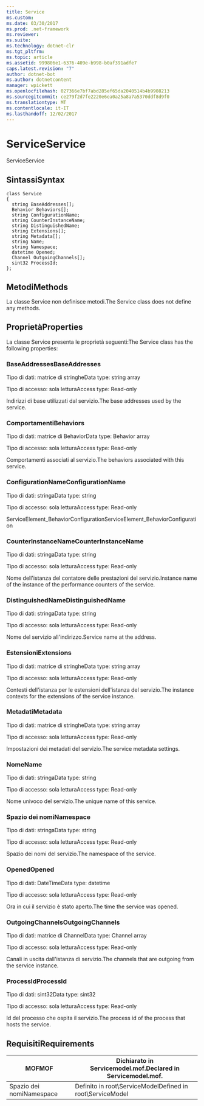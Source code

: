 ```yaml
---
title: Service
ms.custom: 
ms.date: 03/30/2017
ms.prod: .net-framework
ms.reviewer: 
ms.suite: 
ms.technology: dotnet-clr
ms.tgt_pltfrm: 
ms.topic: article
ms.assetid: 999806e1-6376-409e-b998-b0af391adfe7
caps.latest.revision: "7"
author: dotnet-bot
ms.author: dotnetcontent
manager: wpickett
ms.openlocfilehash: 027366e7bf7abd285ef65da2040514b4b9908213
ms.sourcegitcommit: ce279f2d7fe2220e6ea0a25a8a7a5370ddf8d9f0
ms.translationtype: MT
ms.contentlocale: it-IT
ms.lasthandoff: 12/02/2017
---
```

# <a name="service"></a><span data-ttu-id="56ad7-102">Service</span><span class="sxs-lookup"><span data-stu-id="56ad7-102">Service</span></span>
<span data-ttu-id="56ad7-103">Service</span><span class="sxs-lookup"><span data-stu-id="56ad7-103">Service</span></span>  
  
## <a name="syntax"></a><span data-ttu-id="56ad7-104">Sintassi</span><span class="sxs-lookup"><span data-stu-id="56ad7-104">Syntax</span></span>  
  
```  
class Service  
{  
  string BaseAddresses[];  
  Behavior Behaviors[];  
  string ConfigurationName;  
  string CounterInstanceName;  
  string DistinguishedName;  
  string Extensions[];  
  string Metadata[];  
  string Name;  
  string Namespace;  
  datetime Opened;  
  Channel OutgoingChannels[];  
  sint32 ProcessId;  
};  
```  
  
## <a name="methods"></a><span data-ttu-id="56ad7-105">Metodi</span><span class="sxs-lookup"><span data-stu-id="56ad7-105">Methods</span></span>  
 <span data-ttu-id="56ad7-106">La classe Service non definisce metodi.</span><span class="sxs-lookup"><span data-stu-id="56ad7-106">The Service class does not define any methods.</span></span>  
  
## <a name="properties"></a><span data-ttu-id="56ad7-107">Proprietà</span><span class="sxs-lookup"><span data-stu-id="56ad7-107">Properties</span></span>  
 <span data-ttu-id="56ad7-108">La classe Service presenta le proprietà seguenti:</span><span class="sxs-lookup"><span data-stu-id="56ad7-108">The Service class has the following properties:</span></span>  
  
### <a name="baseaddresses"></a><span data-ttu-id="56ad7-109">BaseAddresses</span><span class="sxs-lookup"><span data-stu-id="56ad7-109">BaseAddresses</span></span>  
 <span data-ttu-id="56ad7-110">Tipo di dati: matrice di stringhe</span><span class="sxs-lookup"><span data-stu-id="56ad7-110">Data type: string array</span></span>  
  
 <span data-ttu-id="56ad7-111">Tipo di accesso: sola lettura</span><span class="sxs-lookup"><span data-stu-id="56ad7-111">Access type: Read-only</span></span>  
  
 <span data-ttu-id="56ad7-112">Indirizzi di base utilizzati dal servizio.</span><span class="sxs-lookup"><span data-stu-id="56ad7-112">The base addresses used by the service.</span></span>  
  
### <a name="behaviors"></a><span data-ttu-id="56ad7-113">Comportamenti</span><span class="sxs-lookup"><span data-stu-id="56ad7-113">Behaviors</span></span>  
 <span data-ttu-id="56ad7-114">Tipo di dati: matrice di Behavior</span><span class="sxs-lookup"><span data-stu-id="56ad7-114">Data type: Behavior array</span></span>  
  
 <span data-ttu-id="56ad7-115">Tipo di accesso: sola lettura</span><span class="sxs-lookup"><span data-stu-id="56ad7-115">Access type: Read-only</span></span>  
  
 <span data-ttu-id="56ad7-116">Comportamenti associati al servizio.</span><span class="sxs-lookup"><span data-stu-id="56ad7-116">The behaviors associated with this service.</span></span>  
  
### <a name="configurationname"></a><span data-ttu-id="56ad7-117">ConfigurationName</span><span class="sxs-lookup"><span data-stu-id="56ad7-117">ConfigurationName</span></span>  
 <span data-ttu-id="56ad7-118">Tipo di dati: stringa</span><span class="sxs-lookup"><span data-stu-id="56ad7-118">Data type: string</span></span>  
  
 <span data-ttu-id="56ad7-119">Tipo di accesso: sola lettura</span><span class="sxs-lookup"><span data-stu-id="56ad7-119">Access type: Read-only</span></span>  
  
 <span data-ttu-id="56ad7-120">ServiceElement_BehaviorConfiguration</span><span class="sxs-lookup"><span data-stu-id="56ad7-120">ServiceElement_BehaviorConfiguration</span></span>  
  
### <a name="counterinstancename"></a><span data-ttu-id="56ad7-121">CounterInstanceName</span><span class="sxs-lookup"><span data-stu-id="56ad7-121">CounterInstanceName</span></span>  
 <span data-ttu-id="56ad7-122">Tipo di dati: stringa</span><span class="sxs-lookup"><span data-stu-id="56ad7-122">Data type: string</span></span>  
  
 <span data-ttu-id="56ad7-123">Tipo di accesso: sola lettura</span><span class="sxs-lookup"><span data-stu-id="56ad7-123">Access type: Read-only</span></span>  
  
 <span data-ttu-id="56ad7-124">Nome dell'istanza del contatore delle prestazioni del servizio.</span><span class="sxs-lookup"><span data-stu-id="56ad7-124">Instance name of the instance of the performance counters of the service.</span></span>  
  
### <a name="distinguishedname"></a><span data-ttu-id="56ad7-125">DistinguishedName</span><span class="sxs-lookup"><span data-stu-id="56ad7-125">DistinguishedName</span></span>  
 <span data-ttu-id="56ad7-126">Tipo di dati: stringa</span><span class="sxs-lookup"><span data-stu-id="56ad7-126">Data type: string</span></span>  
  
 <span data-ttu-id="56ad7-127">Tipo di accesso: sola lettura</span><span class="sxs-lookup"><span data-stu-id="56ad7-127">Access type: Read-only</span></span>  
  
 <span data-ttu-id="56ad7-128">Nome del servizio all'indirizzo.</span><span class="sxs-lookup"><span data-stu-id="56ad7-128">Service name at the address.</span></span>  
  
### <a name="extensions"></a><span data-ttu-id="56ad7-129">Estensioni</span><span class="sxs-lookup"><span data-stu-id="56ad7-129">Extensions</span></span>  
 <span data-ttu-id="56ad7-130">Tipo di dati: matrice di stringhe</span><span class="sxs-lookup"><span data-stu-id="56ad7-130">Data type: string array</span></span>  
  
 <span data-ttu-id="56ad7-131">Tipo di accesso: sola lettura</span><span class="sxs-lookup"><span data-stu-id="56ad7-131">Access type: Read-only</span></span>  
  
 <span data-ttu-id="56ad7-132">Contesti dell'istanza per le estensioni dell'istanza del servizio.</span><span class="sxs-lookup"><span data-stu-id="56ad7-132">The instance contexts for the extensions of the service instance.</span></span>  
  
### <a name="metadata"></a><span data-ttu-id="56ad7-133">Metadati</span><span class="sxs-lookup"><span data-stu-id="56ad7-133">Metadata</span></span>  
 <span data-ttu-id="56ad7-134">Tipo di dati: matrice di stringhe</span><span class="sxs-lookup"><span data-stu-id="56ad7-134">Data type: string array</span></span>  
  
 <span data-ttu-id="56ad7-135">Tipo di accesso: sola lettura</span><span class="sxs-lookup"><span data-stu-id="56ad7-135">Access type: Read-only</span></span>  
  
 <span data-ttu-id="56ad7-136">Impostazioni dei metadati del servizio.</span><span class="sxs-lookup"><span data-stu-id="56ad7-136">The service metadata settings.</span></span>  
  
### <a name="name"></a><span data-ttu-id="56ad7-137">Nome</span><span class="sxs-lookup"><span data-stu-id="56ad7-137">Name</span></span>  
 <span data-ttu-id="56ad7-138">Tipo di dati: stringa</span><span class="sxs-lookup"><span data-stu-id="56ad7-138">Data type: string</span></span>  
  
 <span data-ttu-id="56ad7-139">Tipo di accesso: sola lettura</span><span class="sxs-lookup"><span data-stu-id="56ad7-139">Access type: Read-only</span></span>  
  
 <span data-ttu-id="56ad7-140">Nome univoco del servizio.</span><span class="sxs-lookup"><span data-stu-id="56ad7-140">The unique name of this service.</span></span>  
  
### <a name="namespace"></a><span data-ttu-id="56ad7-141">Spazio dei nomi</span><span class="sxs-lookup"><span data-stu-id="56ad7-141">Namespace</span></span>  
 <span data-ttu-id="56ad7-142">Tipo di dati: stringa</span><span class="sxs-lookup"><span data-stu-id="56ad7-142">Data type: string</span></span>  
  
 <span data-ttu-id="56ad7-143">Tipo di accesso: sola lettura</span><span class="sxs-lookup"><span data-stu-id="56ad7-143">Access type: Read-only</span></span>  
  
 <span data-ttu-id="56ad7-144">Spazio dei nomi del servizio.</span><span class="sxs-lookup"><span data-stu-id="56ad7-144">The namespace of the service.</span></span>  
  
### <a name="opened"></a><span data-ttu-id="56ad7-145">Opened</span><span class="sxs-lookup"><span data-stu-id="56ad7-145">Opened</span></span>  
 <span data-ttu-id="56ad7-146">Tipo di dati: DateTime</span><span class="sxs-lookup"><span data-stu-id="56ad7-146">Data type: datetime</span></span>  
  
 <span data-ttu-id="56ad7-147">Tipo di accesso: sola lettura</span><span class="sxs-lookup"><span data-stu-id="56ad7-147">Access type: Read-only</span></span>  
  
 <span data-ttu-id="56ad7-148">Ora in cui il servizio è stato aperto.</span><span class="sxs-lookup"><span data-stu-id="56ad7-148">The time the service was opened.</span></span>  
  
### <a name="outgoingchannels"></a><span data-ttu-id="56ad7-149">OutgoingChannels</span><span class="sxs-lookup"><span data-stu-id="56ad7-149">OutgoingChannels</span></span>  
 <span data-ttu-id="56ad7-150">Tipo di dati: matrice di Channel</span><span class="sxs-lookup"><span data-stu-id="56ad7-150">Data type: Channel array</span></span>  
  
 <span data-ttu-id="56ad7-151">Tipo di accesso: sola lettura</span><span class="sxs-lookup"><span data-stu-id="56ad7-151">Access type: Read-only</span></span>  
  
 <span data-ttu-id="56ad7-152">Canali in uscita dall'istanza di servizio.</span><span class="sxs-lookup"><span data-stu-id="56ad7-152">The channels that are outgoing from the service instance.</span></span>  
  
### <a name="processid"></a><span data-ttu-id="56ad7-153">ProcessId</span><span class="sxs-lookup"><span data-stu-id="56ad7-153">ProcessId</span></span>  
 <span data-ttu-id="56ad7-154">Tipo di dati: sint32</span><span class="sxs-lookup"><span data-stu-id="56ad7-154">Data type: sint32</span></span>  
  
 <span data-ttu-id="56ad7-155">Tipo di accesso: sola lettura</span><span class="sxs-lookup"><span data-stu-id="56ad7-155">Access type: Read-only</span></span>  
  
 <span data-ttu-id="56ad7-156">Id del processo che ospita il servizio.</span><span class="sxs-lookup"><span data-stu-id="56ad7-156">The process id of the process that hosts the service.</span></span>  
  
## <a name="requirements"></a><span data-ttu-id="56ad7-157">Requisiti</span><span class="sxs-lookup"><span data-stu-id="56ad7-157">Requirements</span></span>  
  
|<span data-ttu-id="56ad7-158">MOF</span><span class="sxs-lookup"><span data-stu-id="56ad7-158">MOF</span></span>|<span data-ttu-id="56ad7-159">Dichiarato in Servicemodel.mof.</span><span class="sxs-lookup"><span data-stu-id="56ad7-159">Declared in Servicemodel.mof.</span></span>|  
|---------|-----------------------------------|  
|<span data-ttu-id="56ad7-160">Spazio dei nomi</span><span class="sxs-lookup"><span data-stu-id="56ad7-160">Namespace</span></span>|<span data-ttu-id="56ad7-161">Definito in root\ServiceModel</span><span class="sxs-lookup"><span data-stu-id="56ad7-161">Defined in root\ServiceModel</span></span>|
